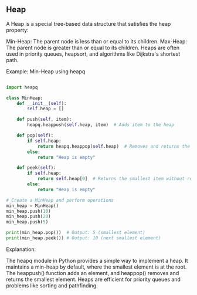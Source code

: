 ## Heap

A Heap is a special tree-based data structure that satisfies the heap property:

Min-Heap: The parent node is less than or equal to its children.
Max-Heap: The parent node is greater than or equal to its children.
Heaps are often used in priority queues, heapsort, and algorithms like Dijkstra's shortest path.

Example: Min-Heap using heapq

```python

import heapq

class MinHeap:
    def __init__(self):
        self.heap = []

    def push(self, item):
        heapq.heappush(self.heap, item)  # Adds item to the heap

    def pop(self):
        if self.heap:
            return heapq.heappop(self.heap)  # Removes and returns the smallest item
        else:
            return "Heap is empty"

    def peek(self):
        if self.heap:
            return self.heap[0]  # Returns the smallest item without removing it
        else:
            return "Heap is empty"

# Create a MinHeap and perform operations
min_heap = MinHeap()
min_heap.push(10)
min_heap.push(20)
min_heap.push(5)

print(min_heap.pop())  # Output: 5 (smallest element)
print(min_heap.peek()) # Output: 10 (next smallest element)

```
Explanation:

The heapq module in Python provides a simple way to implement a heap. It maintains a min-heap by default, where the smallest element is at the root.
The heappush() function adds an element, and heappop() removes and returns the smallest element.
Heaps are efficient for priority queues and problems like sorting and pathfinding.
